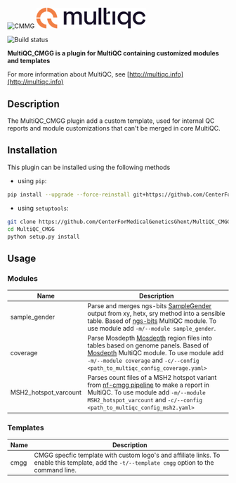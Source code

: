 <p float="left">
<img src="docs/images/CMGG_logo.png" width="250" title="CMMG">
<img src="docs/images/MultiQC_logo.png" width="250" title="MultiQC">
</p>

![Build status](https://github.com/CenterForMedicalGeneticsGhent/MultiQC_CMGG/actions/workflows/linux.yaml/badge.svg)

**MultiQC_CMGG is a plugin for MultiQC containing customized modules and templates**

For more information about MultiQC, see [http://multiqc.info](http://multiqc.info)

## Description

The MultiQC_CMGG plugin add a custom template, used for internal QC reports and module customizations that can't be merged in core MultiQC.

## Installation

This plugin can be installed using the following methods

- using `pip`:

```bash
pip install --upgrade --force-reinstall git+https://github.com/CenterForMedicalGeneticsGhent/MultiQC_CMGG.git
```

- using `setuptools`:

```bash
git clone https://github.com/CenterForMedicalGeneticsGhent/MultiQC_CMGG
cd MultiQC_CMGG
python setup.py install
```

## Usage

### Modules

| Name           | Description                                                                                                                                                                      |
| -------------- | -------------------------------------------------------------------------------------------------------------------------------------------------------------------------------- |
| sample_gender | Parse and merges ngs-bits [SampleGender](https://github.com/imgag/ngs-bits) output from xy, hetx, sry method into a sensible table. Based of [ngs-bits](https://docs.seqera.io/multiqc/modules/ngsbits) MultiQC module. To use module add `-m/--module sample_gender`. |
| coverage | Parse Mosdepth [Mosdepth](https://github.com/brentp/mosdepth) region files into tables based on genome panels. Based of [Mosdepth](https://docs.seqera.io/multiqc/modules/mosdepth) MultiQC module. To use module add `-m/--module coverage` and `-c/--config <path_to_multiqc_config_coverage.yaml>`|
| MSH2_hotspot_varcount |  Parses count files of a MSH2 hotspot variant from [nf-cmgg pipeline](https://github.com/nf-cmgg/report) to make a report in MultiQC. To use module add `-m/--module MSH2_hotspot_varcount` and `-c/--config <path_to_multiqc_config_msh2.yaml>` |

### Templates

| Name | Description                                                                                                                                    |
| ---- | ---------------------------------------------------------------------------------------------------------------------------------------------- |
| cmgg | CMGG specfic template with custom logo's and affiliate links. To enable this template, add the `-t/--template cmgg` option to the command line. |
